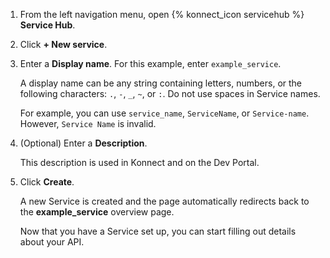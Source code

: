 <!-- Used in Konnect getting started guides -->

1. From the left navigation menu, open {% konnect_icon servicehub %} **Service Hub**.

1. Click **+ New service**.

1. Enter a **Display name**. For this example, enter `example_service`.

    A display name can be any string containing letters, numbers, or the following
    characters: `.`, `-`, `_`, `~`, or `:`. Do not use spaces in Service names.

    For example, you can use `service_name`, `ServiceName`, or `Service-name`.
    However, `Service Name` is invalid.

1. (Optional) Enter a **Description**.

    This description is used in Konnect and on the Dev Portal.

1. Click **Create**.

    A new Service is created and the page automatically redirects back to the
    **example_service** overview page.

    Now that you have a Service set up, you can start filling out details about your
    API.
